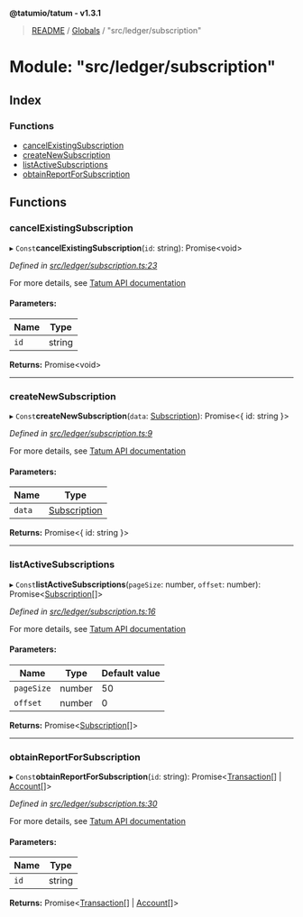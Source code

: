 **@tatumio/tatum - v1.3.1**

> [README](../README.md) / [Globals](../globals.md) / "src/ledger/subscription"

# Module: "src/ledger/subscription"

## Index

### Functions

* [cancelExistingSubscription](_src_ledger_subscription_.md#cancelexistingsubscription)
* [createNewSubscription](_src_ledger_subscription_.md#createnewsubscription)
* [listActiveSubscriptions](_src_ledger_subscription_.md#listactivesubscriptions)
* [obtainReportForSubscription](_src_ledger_subscription_.md#obtainreportforsubscription)

## Functions

### cancelExistingSubscription

▸ `Const`**cancelExistingSubscription**(`id`: string): Promise\<void>

*Defined in [src/ledger/subscription.ts:23](https://github.com/tatumio/tatum-js/blob/8f0f126/src/ledger/subscription.ts#L23)*

For more details, see <a href="https://tatum.io/apidoc.html#operation/deleteSubscription" target="_blank">Tatum API documentation</a>

#### Parameters:

Name | Type |
------ | ------ |
`id` | string |

**Returns:** Promise\<void>

___

### createNewSubscription

▸ `Const`**createNewSubscription**(`data`: [Subscription](../interfaces/_src_model_response_ledger_subscription_.subscription.md)): Promise\<{ id: string  }>

*Defined in [src/ledger/subscription.ts:9](https://github.com/tatumio/tatum-js/blob/8f0f126/src/ledger/subscription.ts#L9)*

For more details, see <a href="https://tatum.io/apidoc.html#operation/createSubscription" target="_blank">Tatum API documentation</a>

#### Parameters:

Name | Type |
------ | ------ |
`data` | [Subscription](../interfaces/_src_model_response_ledger_subscription_.subscription.md) |

**Returns:** Promise\<{ id: string  }>

___

### listActiveSubscriptions

▸ `Const`**listActiveSubscriptions**(`pageSize`: number, `offset`: number): Promise\<[Subscription](../interfaces/_src_model_response_ledger_subscription_.subscription.md)[]>

*Defined in [src/ledger/subscription.ts:16](https://github.com/tatumio/tatum-js/blob/8f0f126/src/ledger/subscription.ts#L16)*

For more details, see <a href="https://tatum.io/apidoc.html#operation/getSubscriptions" target="_blank">Tatum API documentation</a>

#### Parameters:

Name | Type | Default value |
------ | ------ | ------ |
`pageSize` | number | 50 |
`offset` | number | 0 |

**Returns:** Promise\<[Subscription](../interfaces/_src_model_response_ledger_subscription_.subscription.md)[]>

___

### obtainReportForSubscription

▸ `Const`**obtainReportForSubscription**(`id`: string): Promise\<[Transaction](../interfaces/_src_model_response_ledger_transaction_.transaction.md)[] \| [Account](../interfaces/_src_model_response_ledger_account_.account.md)[]>

*Defined in [src/ledger/subscription.ts:30](https://github.com/tatumio/tatum-js/blob/8f0f126/src/ledger/subscription.ts#L30)*

For more details, see <a href="https://tatum.io/apidoc.html#operation/getSubscriptionReport" target="_blank">Tatum API documentation</a>

#### Parameters:

Name | Type |
------ | ------ |
`id` | string |

**Returns:** Promise\<[Transaction](../interfaces/_src_model_response_ledger_transaction_.transaction.md)[] \| [Account](../interfaces/_src_model_response_ledger_account_.account.md)[]>
